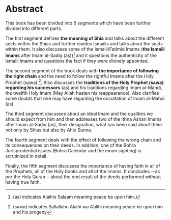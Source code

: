 Abstract
========

This book has been divided into 5 segments which have been further
divided into different parts.

The first segment defines **the meaning of Shia** and talks about the
different sects within the Shias and further divides Ismailis and talks
about the sects within them. It also discusses some of the
Ismaili/Fatimid Imams (**the Ismaili Imams** after Imam al-Sadiq
(as))[^1] and it questions the authenticity of the Ismaili Imams and
questions the fact if they were divinely appointed.

The second segment of the book deals with **the importance of following
the right chain** and the need to follow the rightful Imams after the
Holy Prophet (sawa) [^2]. Also discusses the **traditions of the Holy
Prophet (sawa) regarding his successors** (as) and his traditions
regarding Imam al-Mahdi, the twelfth Holy Imam (May Allah hasten his
reappearance). Also clarifies some doubts that one may have regarding
the occultation of Imam al-Mahdi (as).

The third segment discusses about an ideal Imam and the qualities we
should expect from him and then addresses two of the Ithna Ashari Imams
after Imam al-Sadiq (as), their designation, what has been said about
them not only by Shias but also by Ahle Sunna.

The fourth segment deals with the effect of following the wrong chain
and its consequences on their deeds. In addition, one of the Bohra
Jurisprudential issues (Bohra Calendar and the moon sighting) is
scrutinized in detail.

Finally, the fifth segment discusses the importance of having faith in
all of the Prophets, all of the Holy books and all of the Imams. It
concludes --as per the Holy Quran-- about the end result of the deeds
performed without having true faith.

[^1]: (as) indicates Alaihis Salaam meaning peace be upon him.

[^2]: (sawa) indicates Sallallahu Alaihi wa A’alihi meaning peace be
upon him and his progeny


